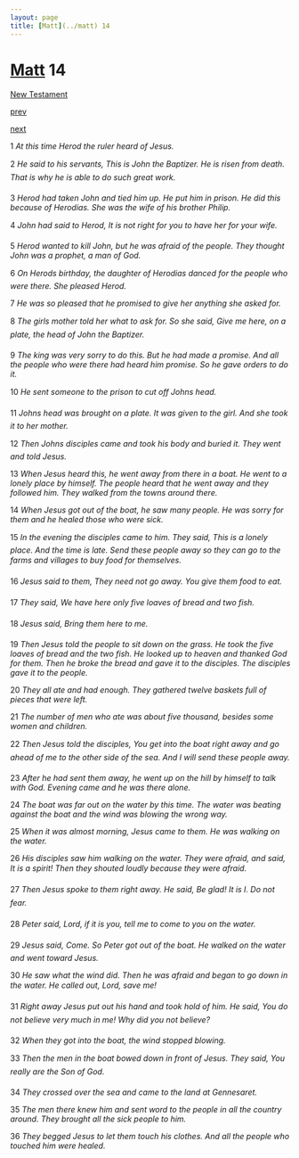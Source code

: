 ```yaml
---
layout: page
title: [Matt](../matt) 14
---
```


# [Matt](../matt) 14

[New Testament](/new-testament)


[prev](matt-13.html)


[next](matt-15.html)

1 _At this time Herod the ruler heard of Jesus._

2 _He said to his servants, This is John the Baptizer. He is risen from death. That is why he is able to do such great work._

3 _Herod had taken John and tied him up. He put him in prison. He did this because of Herodias. She was the wife of his brother Philip._

4 _John had said to Herod, It is not right for you to have her for your wife._

5 _Herod wanted to kill John, but he was afraid of the people. They thought John was a prophet, a man of God._

6 _On Herods birthday, the daughter of Herodias danced for the people who were there.  She pleased Herod._

7 _He was so pleased that he promised to give her anything she asked for._

8 _The girls mother told her what to ask for. So she said, Give me here, on a plate, the head of John the Baptizer._

9 _The king was very sorry to do this. But he had made a promise. And all the people who were there had heard him promise. So he gave orders to do it._

10 _He sent someone to the prison to cut off Johns head._

11 _Johns head was brought on a plate. It was given to the girl. And she took it to her mother._

12 _Then Johns disciples came and took his body and buried it. They went and told Jesus._

13 _When Jesus heard this, he went away from there in a boat. He went to a lonely place by himself. The people heard that he went away and they followed him. They walked from the towns around there._

14 _When Jesus got out of the boat, he saw many people. He was sorry for them and he healed those who were sick._

15 _In the evening the disciples came to him. They said, This is a lonely place. And the time is late. Send these people away so they can go to the farms and villages to buy food for themselves._

16 _Jesus said to them, They need not go away. You give them food to eat._

17 _They said, We have here only five loaves of bread and two fish._

18 _Jesus said, Bring them here to me._

19 _Then Jesus told the people to sit down on the grass. He took the five loaves of bread and the two fish. He looked up to heaven and thanked God for them. Then he broke the bread and gave it to the disciples. The disciples gave it to the people._

20 _They all ate and had enough. They gathered twelve baskets full of pieces that were left._

21 _The number of men who ate was about five thousand, besides some women and children._

22 _Then Jesus told the disciples, You get into the boat right away and go ahead of me to the other side of the sea. And I will send these people away._

23 _After he had sent them away, he went up on the hill by himself to talk with God. Evening came and he was there alone._

24 _The boat was far out on the water by this time. The water was beating against the boat and the wind was blowing the wrong way._

25 _When it was almost morning, Jesus came to them. He was walking on the water._

26 _His disciples saw him walking on the water. They were afraid, and said, It is a spirit!  Then they shouted loudly because they were afraid._

27 _Then Jesus spoke to them right away. He said, Be glad! It is I. Do not fear._

28 _Peter said, Lord, if it is you, tell me to come to you on the water._

29 _Jesus said, Come. So Peter got out of the boat. He walked on the water and went toward Jesus._

30 _He saw what the wind did. Then he was afraid and began to go down in the water. He called out, Lord, save me!_

31 _Right away Jesus put out his hand and took hold of him. He said, You do not believe very much in me! Why did you not believe?_

32 _When they got into the boat, the wind stopped blowing._

33 _Then the men in the boat bowed down in front of Jesus. They said, You really are the Son of God._

34 _They crossed over the sea and came to the land at Gennesaret._

35 _The men there knew him and sent word to the people in all the country around. They brought all the sick people to him._

36 _They begged Jesus to let them touch his clothes. And all the people who touched him were healed._

